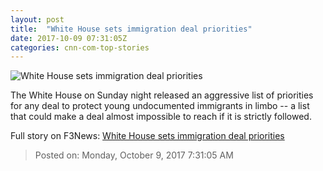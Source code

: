 ```yaml
---
layout: post
title:  "White House sets immigration deal priorities"
date: 2017-10-09 07:31:05Z
categories: cnn-com-top-stories
---
```


![White House sets immigration deal priorities](http://i2.cdn.cnn.com/cnnnext/dam/assets/170907121220-cnnee-daca-dreamers-protesters-super-tease.jpg)

The White House on Sunday night released an aggressive list of priorities for any deal to protect young undocumented immigrants in limbo -- a list that could make a deal almost impossible to reach if it is strictly followed.


Full story on F3News: [White House sets immigration deal priorities](http://www.f3nws.com/n/mYdUvB)

> Posted on: Monday, October 9, 2017 7:31:05 AM
